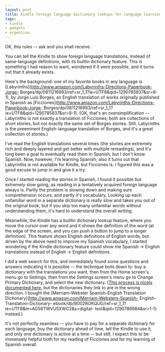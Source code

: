 ```yaml
---
layout: post
title: Kindle foreign language dictionary lookups for language learning
tags:
- kindle
- gadgets
- argentina
---
```

OK, this rules -- ask and you shall receive.

You can tell the Kindle to show foreign language translations, instead of
same-language definitions, with its builtin dictionary feature. This is
something I had reason to want, wondered if it were possible, and it turns out
that it already exists.

Here's the background: one of my favorite books in any language is
[Labyrinths](http://www.amazon.com/Labyrinths-Directions-Paperbook-Jorge-
Borges/dp/0811216993/ref=sr_1_1?ie=UTF8&qid=1290785837&sr=8-1), by Jorge Luis
Borges, an English translation of works originally published in Spanish as
[Ficciones](http://www.amazon.com/Labyrinths-Directions-Paperbook-Jorge-
Borges/dp/0811216993/ref=sr_1_1?ie=UTF8&qid=1290785837&sr=8-1). (OK, that's an
oversimplification -- Labyrinths is not exactly a translation of Ficciones;
both are collections of short stories, but not exactly the same set of Borges
stories. Still, Labyrinths is the preeminent English-language translation of
Borges, and it's a great collection of stories.)

I've read the English translations several times (the stories are extremely
rich and deeply layered and get better with multiple rereadings), and it's
long been a goal to eventually read them in Spanish, but I don't know Spanish.
Now, however, I'm learning Spanish; also it turns out that Labyrinths is not
available for Kindle, but Ficciones is. I figured this was a good excuse to
jump in and give it a try.

Once I started reading the stories in Spanish, I found it possible but
extremely slow going, as reading in a tentatively acquired foreign language
always is. Partly the problem is slowing down and making sure comprehension
occurs, and partly it's vocabulary. Looking up each unfamiliar word in a
separate dictionary is really slow and takes you out of the original book, but
if you skip too many unfamiliar words without understanding them, it's hard to
understand the overall writing.

Meanwhile, the Kindle has a builtin dictionary lookup feature, where you move
the cursor over any word and it shows the definition of the word (at the edge
of the screen, and you can push a button to jump to a longer definition). This
feature shows English definitions of English words, but driven by the above
need to improve my Spanish vocabulary, I started wondering if the Kindle
dictionary feature could show me Spanish -> English translations instead of
English -> English definitions.

I did a web search for this, and immediately found some questions and answers
indicating it is possible -- the technique boils down to: buy a dictionary
with the translations you want, then from the Home screen's menu go to
Settings, then from the Settings screen's menu go to Change Primary
Dictionary, and select the new dictionary. ([This process is nicely documented
here](http://blogkindle.com/dictionary/), but the dictionaries they link to
are in the wrong direction. I bought the [Merriam-Webster Spanish-English
Translation Dictionary](http://www.amazon.com/Merriam-Websters-Spanish-
English-Translation-Dictionary-
ebook/dp/B002ROKQUG/ref=sr_1_1?ie=UTF8&m=AG56TWVU5XWC2&s=digital-
text&qid=1290789984&sr=1-1) instead.)

It's not perfectly seamless -- you have to pay for a separate dictionary for
each language, buy the dictionary ahead of time, tell the Kindle to use it,
and only one dictionary is active at a time -- but still, I expect this to be
immensely helpful both for my reading of Ficciones and for my learning of
Spanish overall.


